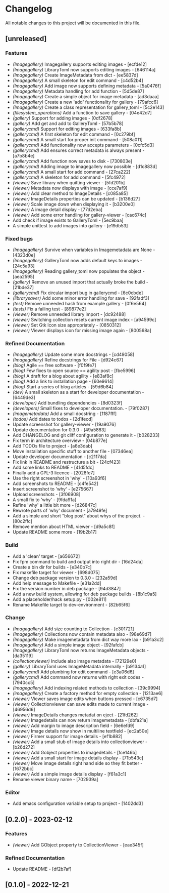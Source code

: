 # Changelog

All notable changes to this project will be documented in this file.

## [unreleased]

### Features

- *(Imagegallery)* Imagegallery supports editing images - [ecfde12]
- *(Imagegallery)* LibraryToml now supports editing images - [646114a]
- *(Imagegallery)* Create ImageMetadata from dict - [ee5837d]
- *(Imagegallery)* A small skeleton for edit command - [c4d52b4]
- *(Imagegallery)* Add image now supports defining metadata - [5a0476f]
- *(Imagegallery)* Metadata handling for add function - [5d5de87]
- *(Imagegallery)* Create a simple object for image metadata - [ad3daaa]
- *(Imagegallery)* Create a new 'add' functionality for gallery - [79afcc6]
- *(Imagegallery)* Create a class representation for gallery_toml - [5c2e143]
- *(filesystem_operations)* Add a function to save gallery - [04e42d7]
- *(gallery)* Support for adding images - [0df2678]
- *(gallery)* Add get and add to GalleryToml - [57b5b78]
- *(gallerycmd)* Support for editing images - [633fa8b]
- *(gallerycmd)* A first skeleton for edit command - [0c279bf]
- *(gallerycmd)* A small start for proper init command - [508a011]
- *(gallerycmd)* Add functionality now accepts parameters - [0cfc5d3]
- *(gallerycmd)* Add ensures correct metadata is always present - [a7b8b4e]
- *(gallerycmd)* Add function now saves to disk - [730803e]
- *(gallerycmd)* Adding image to imagegallery now possible - [d1c883d]
- *(gallerycmd)* A small start for add command - [27ca222]
- *(gallerycmd)* A skeleton for add command - [5fc4972]
- *(viewer)* Save library when quitting viewer - [5fd201b]
- *(viewer)* Metadata now displays with image - [cce7af9]
- *(viewer)* Add clear method to ImageDetails - [c085a85]
- *(viewer)* ImageDetails properties can be updated - [b136d27]
- *(viewer)* Scale image down when displaying it - [b3200e0]
- *(viewer)* A image detail display - [77d2eba]
- *(viewer)* Add some error handling for gallery-viewer - [cac674c]
- Add check if image exists to GalleryToml - [5ec9baa]
- A simple unittest to add images into gallery - [e19db53]

### Fixed bugs

- *(Imagegallery)* Survive when variables in Imagemetadata are None - [4323d0e]
- *(Imagegallery)* GalleryToml now adds default keys to images - [24c5a93]
- *(Imagegallery)* Reading gallery_toml now populates the object - [aea2595]
- *(gallery)* Remove an unused import that actually broke the build - [21bde37]
- *(gallerycmd)* Fix circular import bug in gallerycmd - [6c0cbde]
- *(librarysaver)* Add some minor error handling for save - [92fadf3]
- *(test)* Remove unneeded hash from example gallery - [0f6e564]
- *(tests)* Fix a failing test - [89877e2]
- *(viewer)* Remove unneeded library import - [dc92488]
- *(viewer)* Switching collection resets current image index - [a94599c]
- *(viewer)* Set Gtk Icon size appropriately - [0850312]
- *(viewer)* Viewer displays icon for missing image again - [800568a]

### Refined Documentation

- *(Imagegallery)* Update some more docstrings - [cd49058]
- *(Imagegallery)* Refine docstrings for File - [d924c67]
- *(blog)* Agile == free software - [f0f9fe7]
- *(blog)* Few fixes to open source == agility post - [fbe5996]
- *(blog)* A draft for a blog about agility - [e83af8c]
- *(blog)* Add a link to installation page - [60e9614]
- *(blog)* Start a series of blog articles - [59d6b84]
- *(dev)* A small skeleton as a start for developer documentation - [6449de3]
- *(developer)* Add bundling dependencies - [8d0323f]
- *(developers)* Small fixes to developer documentation. - [79f0287]
- *(imagemetadata)* Add a small docstring - [1187fff]
- *(todos)* Add dates to todos - [2d1fecd]
- Update screenshot for gallery-viewer - [19a9076]
- Update documentation for 0.3.0 - [49a5883]
- Add CHANGELOG and git cliff configuration to generate it - [b028233]
- Fix term in architecture overview - [04b877e]
- Add TODOs file to project - [a6e3dab]
- Move installation specific stuff to another file - [07346ea]
- Update developer documentation - [c2117da]
- Fix link in README and restructure a bit - [24cf423]
- Add some links to README - [41d5fdc]
- Finally add a GPL-3 licence - [2028fe7]
- Use the right screenshot in 'why' - [10a93f6]
- Add screenshots to README - [c4fe542]
- Insert screenshot to 'why' - [e275667]
- Upload screenshots - [3f06908]
- A small fix to 'why' - [9fda91a]
- Refine 'why' a little bit more - [d26847c]
- Rewrote parts of 'why' document - [a7949fe]
- Add a simple and short "blog post" about whys of the project. - [80c2ffc]
- Remove mention about HTML viewer - [d9a5c8f]
- Update README some more - [19b2b17]

### Build

- Add a 'clean' target - [a656672]
- Fix fpm command to build and output into right dir - [16d24da]
- Create a bin dir for builds - [e340b7c]
- Fix makefile target for viewer - [698d075]
- Change deb package version to 0.3.0 - [232a59d]
- Add help message to Makefile - [e31a2dd]
- Fix the version number in deb package - [94d3847]
- Add a new build system, allowing for deb package builds - [8b1c9a5]
- Add a placeholder/hack setup.py - [002e811]
- Rename Makefile target to dev-environment - [82b65f6]

### Change

- *(Imagegallery)* Add size counting to Collection - [c301721]
- *(Imagegallery)* Collections now contain metadata also - [98e69d7]
- *(Imagegallery)* Make imagemetadata from dict way more lax - [b91a3c2]
- *(Imagegallery)* Add a simple image object - [92fafcb]
- *(Imagegallery)* LibraryToml now returns ImageMetadata objects - [da35119]
- *(collectionviewer)* Include also image metadata - [72129e0]
- *(gallery)* LibraryToml uses ImageMetadata internally - [b9134a1]
- *(gallerycmd)* Add plumbing for edit command - [e3a06d6]
- *(gallerycmd)* Add command now returns with right exit codes - [7940cc5]
- *(imagegallery)* Add indexing related methods to collection - [39c9994]
- *(imagegallery)* Create a factory method for empty collection - [1213ae6]
- *(viewer)* Viewer saves image edits when buttons pressed - [c6735d7]
- *(viewer)* Collectionviewer can save edits made to current image - [46956d6]
- *(viewer)* ImageDetails changes metadat on eject - [21fd262]
- *(viewer)* Imagedetails can now return imagemetadata - [dbfa21a]
- *(viewer)* Add margin to image description field - [6e6efd9]
- *(viewer)* Image details now show in multiline textfield - [ec2a50e]
- *(viewer)* Firmer support for image details - [ef1b882]
- *(viewer)* Add a small stub of image details into collectionviewer - [b26d272]
- *(viewer)* Add Gobject properties to imagedetails - [fce146b]
- *(viewer)* Add a small start for image details display - [71b543c]
- *(viewer)* Move image details right hand side so they fit better - [1672bbc]
- *(viewer)* Add a simple image details display - [f61a3c1]
- Rename viewer binary name - [702939a]

### Editor

- Add emacs configuration variable setup to project - [1402dd3]
## [0.2.0] - 2023-02-12

### Features

- *(viewer)* Add GObject property to CollectionViewer - [eae345f]

### Refined Documentation

- Update README - [df2b7af]
## [0.1.0] - 2022-12-21
<!-- generated by git-cliff -->
